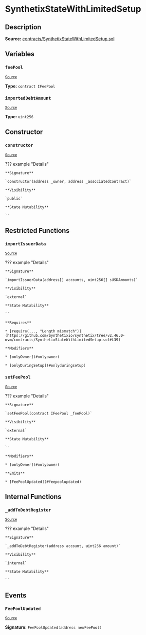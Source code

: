 # SynthetixStateWithLimitedSetup

## Description

**Source:** [contracts/SynthetixStateWithLimitedSetup.sol](https://github.com/Synthetixio/synthetix/tree/v2.46.0-ovm/contracts/SynthetixStateWithLimitedSetup.sol)

## Variables

### `feePool`

<sub>[Source](https://github.com/Synthetixio/synthetix/tree/v2.46.0-ovm/contracts/SynthetixStateWithLimitedSetup.sol#L12)</sub>

**Type:** `contract IFeePool`

### `importedDebtAmount`

<sub>[Source](https://github.com/Synthetixio/synthetix/tree/v2.46.0-ovm/contracts/SynthetixStateWithLimitedSetup.sol#L15)</sub>

**Type:** `uint256`

## Constructor

### `constructor`

<sub>[Source](https://github.com/Synthetixio/synthetix/tree/v2.46.0-ovm/contracts/SynthetixStateWithLimitedSetup.sol#L17)</sub>

??? example "Details"

    **Signature**

    `constructor(address _owner, address _associatedContract)`

    **Visibility**

    `public`

    **State Mutability**

    ``

## Restricted Functions

### `importIssuerData`

<sub>[Source](https://github.com/Synthetixio/synthetix/tree/v2.46.0-ovm/contracts/SynthetixStateWithLimitedSetup.sol#L38)</sub>

??? example "Details"

    **Signature**

    `importIssuerData(address[] accounts, uint256[] sUSDAmounts)`

    **Visibility**

    `external`

    **State Mutability**

    ``

    **Requires**

    * [require(..., "Length mismatch")](https://github.com/Synthetixio/synthetix/tree/v2.46.0-ovm/contracts/SynthetixStateWithLimitedSetup.sol#L39)

    **Modifiers**

    * [onlyOwner](#onlyowner)

    * [onlyDuringSetup](#onlyduringsetup)

### `setFeePool`

<sub>[Source](https://github.com/Synthetixio/synthetix/tree/v2.46.0-ovm/contracts/SynthetixStateWithLimitedSetup.sol#L29)</sub>

??? example "Details"

    **Signature**

    `setFeePool(contract IFeePool _feePool)`

    **Visibility**

    `external`

    **State Mutability**

    ``

    **Modifiers**

    * [onlyOwner](#onlyowner)

    **Emits**

    * [FeePoolUpdated](#feepoolupdated)

## Internal Functions

### `_addToDebtRegister`

<sub>[Source](https://github.com/Synthetixio/synthetix/tree/v2.46.0-ovm/contracts/SynthetixStateWithLimitedSetup.sol#L50)</sub>

??? example "Details"

    **Signature**

    `_addToDebtRegister(address account, uint256 amount)`

    **Visibility**

    `internal`

    **State Mutability**

    ``

## Events

### `FeePoolUpdated`

<sub>[Source](https://github.com/Synthetixio/synthetix/tree/v2.46.0-ovm/contracts/SynthetixStateWithLimitedSetup.sol#L98)</sub>

**Signature**: `FeePoolUpdated(address newFeePool)`
